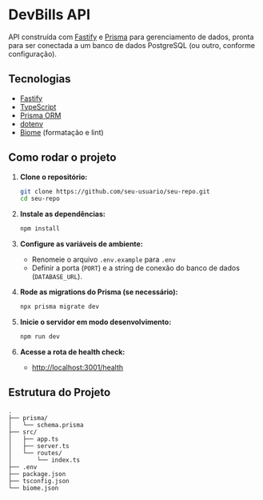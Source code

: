 # DevBills API

API construída com [Fastify](https://www.fastify.io/) e [Prisma](https://www.prisma.io/) para gerenciamento de dados, pronta para ser conectada a um banco de dados PostgreSQL (ou outro, conforme configuração).

## Tecnologias

- [Fastify](https://www.fastify.io/)
- [TypeScript](https://www.typescriptlang.org/)
- [Prisma ORM](https://www.prisma.io/)
- [dotenv](https://github.com/motdotla/dotenv)
- [Biome](https://biomejs.dev/) (formatação e lint)

## Como rodar o projeto

1. **Clone o repositório:**
   ```sh
   git clone https://github.com/seu-usuario/seu-repo.git
   cd seu-repo
   ```

2. **Instale as dependências:**
   ```sh
   npm install
   ```

3. **Configure as variáveis de ambiente:**
   - Renomeie o arquivo `.env.example` para `.env`
   - Definir a porta (`PORT`) e a string de conexão do banco de dados (`DATABASE_URL`).

4. **Rode as migrations do Prisma (se necessário):**
   ```sh
   npx prisma migrate dev
   ```

5. **Inicie o servidor em modo desenvolvimento:**
   ```sh
   npm run dev
   ```

6. **Acesse a rota de health check:**
   - [http://localhost:3001/health](http://localhost:3001/health)

## Estrutura do Projeto

```
.
├── prisma/
│   └── schema.prisma
├── src/
│   ├── app.ts
│   ├── server.ts
│   └── routes/
│       └── index.ts
├── .env
├── package.json
├── tsconfig.json
└── biome.json

